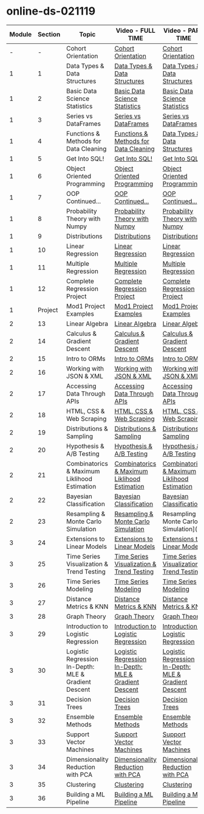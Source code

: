 # online-ds-021119
| **Module** | **Section** | **Topic**       | **Video - FULL TIME**        | **Video - PART TIME** |
| ---------- | ----------- | --------------- | ---------------------------- | --------------------- |
| -          | -           | Cohort Orientation | [Cohort Orientation](https://youtu.be/-GltRwac6zw) | [Cohort Orientation](https://youtu.be/iTXcg9BCwzw) 
| 1          | 1           | Data Types & Data Structures | [Data Types & Data Structures](https://youtu.be/uqBofN6WZcU) | [Data Types & Data Structures](https://youtu.be/ZjSx2L8vBbI) 
| 1          | 2           | Basic Data Science Statistics | [Basic Data Science Statistics](https://youtu.be/uqBofN6WZcU) | [Basic Data Science Statistics]() 
| 1          | 3           | Series vs DataFrames | [Series vs DataFrames](https://youtu.be/QaaK6bOVgKo) | [Series vs DataFrames](https://youtu.be/DTVjtn_kmQ8) 
| 1          | 4           | Functions & Methods for Data Cleaning | [Functions & Methods for Data Cleaning](https://youtu.be/LZvQOfrYAZI) | [Data Types & Data Structures](https://youtu.be/y_2vIxo-IuA) 
| 1          | 5           | Get Into SQL! | [Get Into SQL!](https://youtu.be/-C5JvcCsvwg) | [Get Into SQL!](https://youtu.be/TCuLoGAuPOo) 
| 1          | 6           | Object Oriented Programming | [Object Oriented Programming](https://youtu.be/pN4BgBb2NrU) | [Object Oriented Programming]() 
| 1          | 7           | OOP Continued... | [OOP Continued...](https://youtu.be/5dexsSdvs5g) | [OOP Continued...](https://youtu.be/426GbeADm14) 
| 1          | 8           | Probability Theory with Numpy | [Probability Theory with Numpy](https://youtu.be/R7-HF-boJoU) | [Probability Theory with Numpy](https://youtu.be/T79xrRLL8kY) 
| 1          | 9           | Distributions | [Distributions](https://youtu.be/4U8AOf1RDLY) | [Distributions](https://youtu.be/SHHlOaKmIc8) 
| 1          | 10           | Linear Regression | [Linear Regression](https://youtu.be/HBHYTM_lBpA) | [Linear Regression](https://youtu.be/Vv0XiwawZU8)
| 1          | 11           | Multiple Regression | [Multiple Regression](https://youtu.be/BooKsUOq7Qk) | [Multiple Regression](https://youtu.be/vVLgZ6FTXEE) 
| 1          | 12           | Complete Regression Project | [Complete Regression Project](https://youtu.be/xpx1Czx7O64) | [Complete Regression Project](https://youtu.be/FsOm1yQ2JjM) 
| 1          | Project      | Mod1 Project Examples | [Mod1 Project Examples](https://youtu.be/QILZMUrVcsk) | [Mod1 Project Examples]()
| 2          | 13           | Linear Algebra | [Linear Algebra](https://youtu.be/DqbY1Ra0xro) | [Linear Algebra]()
| 2          | 14           | Calculus & Gradient Descent | [Calculus & Gradient Descent](https://youtu.be/SBhzvA03y64) | [Calculus & Gradient Descent](https://youtu.be/yaPptvOMrns)
| 2          | 15           | Intro to ORMs | [Intro to ORMs](https://youtu.be/8tygjzhsHIg) | [Intro to ORMs](https://youtu.be/MNj-NOkhtXs)
| 2          | 16           | Working with JSON & XML | [Working with JSON & XML](https://youtu.be/Kw6e-utq2os) | [Working with JSON & XML]()
| 2          | 17           | Accessing Data Through APIs | [Accessing Data Through APIs](https://youtu.be/VpTXSsgI5lE) | [Accessing Data Through APIs]()
| 2          | 18           | HTML, CSS & Web Scraping | [HTML, CSS & Web Scraping](https://youtu.be/6CnMbns5j4s) | [HTML, CSS & Web Scraping]()
| 2          | 19           | Distributions & Sampling | [Distributions & Sampling](https://youtu.be/czA__xdRywM) | [Distributions & Sampling]()
| 2          | 20           | Hypothesis & A/B Testing | [Hypothesis & A/B Testing](https://youtu.be/UsU2h73CjoU) | [Hypothesis & A/B Testing]()
| 2          | 21           | Combinatorics & Maximum Liklihood Estimation | [Combinatorics & Maximum Liklihood Estimation](https://youtu.be/C9wao6q1FmA) | [Combinatorics & Maximum Liklihood Estimation]()
| 2          | 22           | Bayesian Classification | [Bayesian Classification](https://youtu.be/CDYZgB73reI) | [Bayesian Classification]()
| 2          | 23           | Resampling & Monte Carlo Simulation | [Resampling & Monte Carlo Simulation](https://youtu.be/UBtte80oKtQ) | Resampling & Monte Carlo Simulation]()
| 3          | 24           | Extensions to Linear Models | [Extensions to Linear Models](https://youtu.be/0O05GTr_W3w) | [Extensions to Linear Models]()
| 3          | 25           | Time Series Visualization & Trend Testing | [Time Series Visualization & Trend Testing](https://youtu.be/P1qx1Qyuoio) | [Time Series Visualization & Trend Testing]()
| 3          | 26           | Time Series Modeling | [Time Series Modeling](https://youtu.be/aSc_gVR2Jso) | [Time Series Modeling]()
| 3          | 27           | Distance Metrics & KNN | [Distance Metrics & KNN](https://youtu.be/YQ3sKO4FA2s) | [Distance Metrics & KNN]()
| 3          | 28           | Graph Theory | [Graph Theory]() | [Graph Theory]()
| 3          | 29           | Introduction to Logistic Regression | [Introduction to Logistic Regression](https://youtu.be/JBTDvRyMxjw) | [Introduction to Logistic Regression]()
| 3          | 30           | Logistic Regression In-Depth: MLE & Gradient Descent | [Logistic Regression In-Depth: MLE & Gradient Descent]() | [Logistic Regression In-Depth: MLE & Gradient Descent]()
| 3          | 31           | Decision Trees | [Decision Trees]() | [Decision Trees]()
| 3          | 32           | Ensemble Methods | [Ensemble Methods]() | [Ensemble Methods]()
| 3          | 33           | Support Vector Machines | [Support Vector Machines]() | [Support Vector Machines]()
| 3          | 34           | Dimensionality Reduction with PCA | [Dimensionality Reduction with PCA]() | [Dimensionality Reduction with PCA]()
| 3          | 35           | Clustering | [Clustering]() | [Clustering]()
| 3          | 36           | Building a ML Pipeline | [Building a ML Pipeline]() | [Building a ML Pipeline]()
